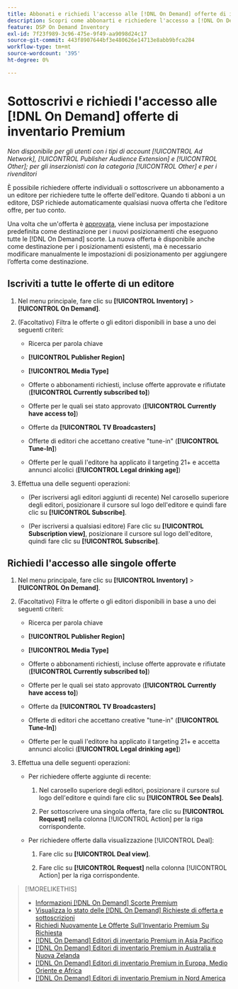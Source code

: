 ```yaml
---
title: Abbonati e richiedi l'accesso alle [!DNL On Demand] offerte di inventario Premium
description: Scopri come abbonarti e richiedere l'accesso a [!DNL On Demand] offerte.
feature: DSP On Demand Inventory
exl-id: 7f23f989-3c96-475e-9f49-aa9098d24c17
source-git-commit: 443f8907644bf3e480626e14713e8abb9bfca284
workflow-type: tm+mt
source-wordcount: '395'
ht-degree: 0%

---
```


# Sottoscrivi e richiedi l&#39;accesso alle [!DNL On Demand] offerte di inventario Premium

*Non disponibile per gli utenti con i tipi di account [!UICONTROL Ad Network], [!UICONTROL Publisher Audience Extension] e [!UICONTROL Other]; per gli inserzionisti con la categoria [!UICONTROL Other] e per i rivenditori*

È possibile richiedere offerte individuali o sottoscrivere un abbonamento a un editore per richiedere tutte le offerte dell&#39;editore. Quando ti abboni a un editore, DSP richiede automaticamente qualsiasi nuova offerta che l’editore offre, per tuo conto.

Una volta che un&#39;offerta è [approvata](/help/dsp/inventory/on-demand-inventory-view-status.md), viene inclusa per impostazione predefinita come destinazione per i nuovi posizionamenti che eseguono tutte le [!DNL On Demand] scorte. La nuova offerta è disponibile anche come destinazione per i posizionamenti esistenti, ma è necessario modificare manualmente le impostazioni di posizionamento per aggiungere l’offerta come destinazione.

## Iscriviti a tutte le offerte di un editore

1. Nel menu principale, fare clic su **[!UICONTROL Inventory]** > **[!UICONTROL On Demand]**.

1. (Facoltativo) Filtra le offerte o gli editori disponibili in base a uno dei seguenti criteri:

   * Ricerca per parola chiave

   * **[!UICONTROL Publisher Region]**

   * **[!UICONTROL Media Type]**

   * Offerte o abbonamenti richiesti, incluse offerte approvate e rifiutate (**[!UICONTROL Currently subscribed to]**)

   * Offerte per le quali sei stato approvato (**[!UICONTROL Currently have access to]**)

   * Offerte da **[!UICONTROL TV Broadcasters]**

   * Offerte di editori che accettano creative &quot;tune-in&quot; (**[!UICONTROL Tune-In]**)

   * Offerte per le quali l&#39;editore ha applicato il targeting 21+ e accetta annunci alcolici (**[!UICONTROL Legal drinking age]**)

1. Effettua una delle seguenti operazioni:

   * (Per iscriversi agli editori aggiunti di recente) Nel carosello superiore degli editori, posizionare il cursore sul logo dell&#39;editore e quindi fare clic su **[!UICONTROL Subscribe]**.

   * (Per iscriversi a qualsiasi editore) Fare clic su **[!UICONTROL Subscription view]**, posizionare il cursore sul logo dell&#39;editore, quindi fare clic su **[!UICONTROL Subscribe]**.

## Richiedi l&#39;accesso alle singole offerte

1. Nel menu principale, fare clic su **[!UICONTROL Inventory]** > **[!UICONTROL On Demand]**.

1. (Facoltativo) Filtra le offerte o gli editori disponibili in base a uno dei seguenti criteri:

   * Ricerca per parola chiave

   * **[!UICONTROL Publisher Region]**

   * **[!UICONTROL Media Type]**

   * Offerte o abbonamenti richiesti, incluse offerte approvate e rifiutate (**[!UICONTROL Currently subscribed to]**)

   * Offerte per le quali sei stato approvato (**[!UICONTROL Currently have access to]**)

   * Offerte da **[!UICONTROL TV Broadcasters]**

   * Offerte di editori che accettano creative &quot;tune-in&quot; (**[!UICONTROL Tune-In]**)

   * Offerte per le quali l&#39;editore ha applicato il targeting 21+ e accetta annunci alcolici (**[!UICONTROL Legal drinking age]**)

1. Effettua una delle seguenti operazioni:

   * Per richiedere offerte aggiunte di recente:

      1. Nel carosello superiore degli editori, posizionare il cursore sul logo dell&#39;editore e quindi fare clic su **[!UICONTROL See Deals]**.

      1. Per sottoscrivere una singola offerta, fare clic su **[!UICONTROL Request]** nella colonna [!UICONTROL Action] per la riga corrispondente.

   * Per richiedere offerte dalla visualizzazione [!UICONTROL Deal]:

      1. Fare clic su **[!UICONTROL Deal view]**.

      1. Fare clic su **[!UICONTROL Request]** nella colonna [!UICONTROL Action] per la riga corrispondente.

>[!MORELIKETHIS]
>
>* [Informazioni [!DNL On Demand] Scorte Premium](on-demand-inventory-about.md)
>* [Visualizza lo stato delle  [!DNL On Demand] Richieste di offerta e sottoscrizioni](on-demand-inventory-view-status.md)
>* [Richiedi Nuovamente Le Offerte Sull&#39;Inventario Premium Su Richiesta](on-demand-inventory-rerequest.md)
>* [[!DNL On Demand] Editori di inventario Premium in Asia Pacifico](on-demand-inventory-publishers-apac.md)
>* [[!DNL On Demand] Editori di inventario Premium in Australia e Nuova Zelanda](on-demand-inventory-publishers-anz.md)
>* [[!DNL On Demand] Editori di inventario Premium in Europa, Medio Oriente e Africa](on-demand-inventory-publishers-emea.md)
>* [[!DNL On Demand] Editori di inventario Premium in Nord America](on-demand-inventory-publishers-na.md)
